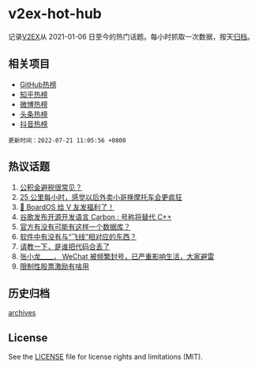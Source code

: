 # v2ex-hot-hub

 记录[V2EX](https://www.v2ex.com/)从 2021-01-06 日至今的热门话题。每小时抓取一次数据，按天[归档](archives)。
 
 ## 相关项目

- [GitHub热榜](https://github.com/snaildev/github-hot-hub)
- [知乎热榜](https://github.com/snaildev/zhihu-hot-hub)
- [微博热榜](https://github.com/snaildev/weibo-hot-hub)
- [头条热榜](https://github.com/snaildev/toutiao-hot-hub)
- [抖音热榜](https://github.com/snaildev/douyin-hot-hub)


 `更新时间：2022-07-21 11:05:56 +0800`

## 热议话题

1. [公积金避税很常见？](https://www.v2ex.com/t/867510)
1. [25 公里每小时，感觉以后外卖小哥换摩托车会更疯狂](https://www.v2ex.com/t/867506)
1. [🎁 BoardOS 给 V 友发福利了！](https://www.v2ex.com/t/867575)
1. [谷歌发布开源开发语言 Carbon : 号称将替代 C++](https://www.v2ex.com/t/867631)
1. [官方有没有可能有这样一个数据库？](https://www.v2ex.com/t/867513)
1. [软件中有没有与“飞线”相对应的东西？](https://www.v2ex.com/t/867490)
1. [请教一下，是谁把代码合丢了](https://www.v2ex.com/t/867567)
1. [张小龙____， WeChat 被频繁封号，已严重影响生活，大家避雷](https://www.v2ex.com/t/867612)
1. [限制性股票激励有啥用](https://www.v2ex.com/t/867539)

## 历史归档

[archives](archives)

## License

See the [LICENSE](LICENSE) file for license rights and limitations (MIT).
